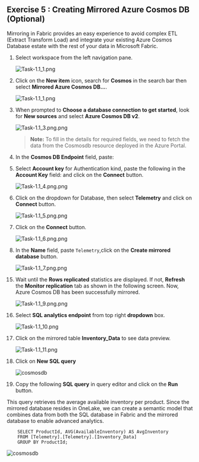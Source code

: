 ## Exercise 5 : Creating Mirrored Azure Cosmos DB (Optional)

Mirroring in Fabric provides an easy experience to avoid complex ETL (Extract Transform Load) and integrate your existing Azure Cosmos Database estate with the rest of your data in Microsoft Fabric.


1. Select **<inject key= "WorkspaceName" enableCopy="true"/>** workspace from the left navigation pane.

   ![Task-1.1_1.png](../media/p14.png)

2. Click on the **New item** icon, search for **Cosmos** in the search bar then select **Mirrored Azure Cosmos DB...**.

   ![Task-1.1_1.png](../media/p15.png)

3. When prompted to **Choose a database connection to get started**, look for **New sources** and select **Azure Cosmos DB v2**.

   ![Task-1.1_3.png.png](../media/p16.png)

    >**Note:** To fill in the details for required fields, we need to fetch the data from the Cosmosdb resource deployed in the Azure Portal.

10. In the **Cosmos DB Endpoint** field, paste: <inject key="CosmosEndpoint" enableCopy="true"/>

11. Select **Account key** for Authentication kind, paste the following in the **Account Key** field: <inject key="CosmosEndpoint" enableCopy="true"/>  and click on the **Connect** button.

    ![Task-1.1_4.png.png](../media/p19.png)

12. Click on the dropdown for Database, then select **Telemetry** and click on **Connect** button.

    ![Task-1.1_5.png.png](../media/p20.png)

13. Click on the **Connect** button.

    ![Task-1.1_6.png.png](../media/p21.png)

14. In the **Name** field, paste ```Telemetry```,click on the **Create mirrored database** button.

    ![Task-1.1_7.png.png](../media/p22.png)

<!-- 15. Click on **Monitor replication** button to track the replication status.

![Task-1.1_8.png.png](media/Task-1.1_8.png) -->

15. Wait until the **Rows replicated** statistics are displayed. If not, **Refresh** the **Monitor replication** tab as shown in the following screen. Now, Azure Cosmos DB has been successfully mirrored.

    ![Task-1.1_9.png.png](../media/p23.png)

<!-- 17. Close the **Monitor replication** window. -->

<!-- ![Task-1.1_9.png.png](media/Task-1.1_9.png) -->

16. Select **SQL analytics endpoint** from top right **dropdown** box.

    ![Task-1.1_10.png](../media/p24.png)

17. Click on the mirrored table **Inventory_Data** to see data preview.

    ![Task-1.1_11.png](../media/p25.png)

18. Click on **New SQL query** 

    ![cosmosdb](../media/p26.png)

19. Copy the following **SQL query** in query editor and click on the **Run** button.

This query retrieves the average available inventory per product. Since the mirrored database resides in OneLake, we can create a semantic model that combines data from both the SQL database in Fabric and the mirrored database to enable advanced analytics.

```
    SELECT ProductId, AVG(AvailableInventory) AS AvgInventory
    FROM [Telemetry].[Telemetry].[Inventory_Data]
    GROUP BY ProductId;

```
  ![cosmosdb](../media/p27.png)
